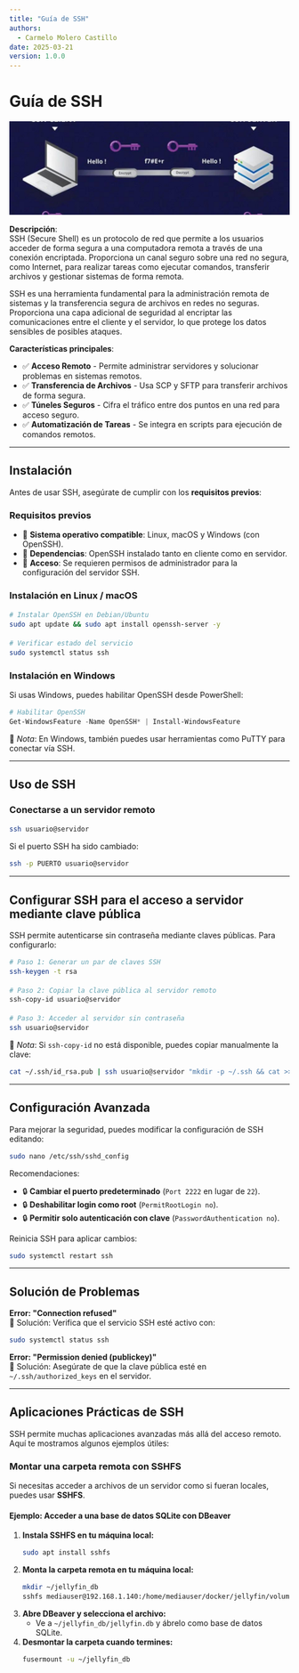 ```yaml
---
title: "Guía de SSH"
authors:
  - Carmelo Molero Castillo
date: 2025-03-21
version: 1.0.0
---
```


# Guía de SSH

![Header](img/img-ssh-header-01.png)

**Descripción**:  
SSH (Secure Shell) es un protocolo de red que permite a los usuarios acceder de forma segura a una computadora remota a través de una conexión encriptada. Proporciona un canal seguro sobre una red no segura, como Internet, para realizar tareas como ejecutar comandos, transferir archivos y gestionar sistemas de forma remota.

SSH es una herramienta fundamental para la administración remota de sistemas y la transferencia segura de archivos en redes no seguras. Proporciona una capa adicional de seguridad al encriptar las comunicaciones entre el cliente y el servidor, lo que protege los datos sensibles de posibles ataques.

**Características principales**:  
- ✅ **Acceso Remoto** - Permite administrar servidores y solucionar problemas en sistemas remotos.  
- ✅ **Transferencia de Archivos** - Usa SCP y SFTP para transferir archivos de forma segura.  
- ✅ **Túneles Seguros** - Cifra el tráfico entre dos puntos en una red para acceso seguro.  
- ✅ **Automatización de Tareas** - Se integra en scripts para ejecución de comandos remotos.  

---

## Instalación

Antes de usar SSH, asegúrate de cumplir con los **requisitos previos**:

### Requisitos previos
- 📌 **Sistema operativo compatible**: Linux, macOS y Windows (con OpenSSH).  
- 📌 **Dependencias**: OpenSSH instalado tanto en cliente como en servidor.  
- 📌 **Acceso**: Se requieren permisos de administrador para la configuración del servidor SSH.  

### Instalación en Linux / macOS

```bash
# Instalar OpenSSH en Debian/Ubuntu
sudo apt update && sudo apt install openssh-server -y

# Verificar estado del servicio
sudo systemctl status ssh
```

### Instalación en Windows

Si usas Windows, puedes habilitar OpenSSH desde PowerShell:

```powershell
# Habilitar OpenSSH
Get-WindowsFeature -Name OpenSSH* | Install-WindowsFeature
```

📌 *Nota*: En Windows, también puedes usar herramientas como PuTTY para conectar vía SSH.

---

## Uso de SSH

### Conectarse a un servidor remoto

```bash
ssh usuario@servidor
```

Si el puerto SSH ha sido cambiado:

```bash
ssh -p PUERTO usuario@servidor
```

---

## Configurar SSH para el acceso a servidor mediante clave pública

SSH permite autenticarse sin contraseña mediante claves públicas. Para configurarlo:

```bash
# Paso 1: Generar un par de claves SSH
ssh-keygen -t rsa

# Paso 2: Copiar la clave pública al servidor remoto
ssh-copy-id usuario@servidor

# Paso 3: Acceder al servidor sin contraseña
ssh usuario@servidor
```

📌 *Nota*: Si `ssh-copy-id` no está disponible, puedes copiar manualmente la clave:

```bash
cat ~/.ssh/id_rsa.pub | ssh usuario@servidor "mkdir -p ~/.ssh && cat >> ~/.ssh/authorized_keys"
```

---

## Configuración Avanzada

Para mejorar la seguridad, puedes modificar la configuración de SSH editando:

```bash
sudo nano /etc/ssh/sshd_config
```

Recomendaciones:  
- 🔒 **Cambiar el puerto predeterminado** (`Port 2222` en lugar de `22`).  
- 🔒 **Deshabilitar login como root** (`PermitRootLogin no`).  
- 🔒 **Permitir solo autenticación con clave** (`PasswordAuthentication no`).  

Reinicia SSH para aplicar cambios:

```bash
sudo systemctl restart ssh
```

---

## Solución de Problemas

**Error: "Connection refused"**  
🔹 Solución: Verifica que el servicio SSH esté activo con:

```bash
sudo systemctl status ssh
```

**Error: "Permission denied (publickey)"**  
🔹 Solución: Asegúrate de que la clave pública esté en `~/.ssh/authorized_keys` en el servidor.

---

## **Aplicaciones Prácticas de SSH**  

SSH permite muchas aplicaciones avanzadas más allá del acceso remoto. Aquí te mostramos algunos ejemplos útiles:  

### **Montar una carpeta remota con SSHFS**  
Si necesitas acceder a archivos de un servidor como si fueran locales, puedes usar **SSHFS**.  

#### **Ejemplo: Acceder a una base de datos SQLite con DBeaver**  

1. **Instala SSHFS en tu máquina local:**  
   ```bash
   sudo apt install sshfs
   ```  
2. **Monta la carpeta remota en tu máquina local:**  
   ```bash
   mkdir ~/jellyfin_db
   sshfs mediauser@192.168.1.140:/home/mediauser/docker/jellyfin/volume/config/data ~/jellyfin_db
   ```  
3. **Abre DBeaver y selecciona el archivo:**  
   - Ve a `~/jellyfin_db/jellyfin.db` y ábrelo como base de datos SQLite.  
4. **Desmontar la carpeta cuando termines:**  
   ```bash
   fusermount -u ~/jellyfin_db
   ```  
   